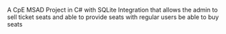 A CpE MSAD Project in C# with SQLite Integration that allows the admin to sell ticket seats and able to provide seats with regular users be able to buy seats
